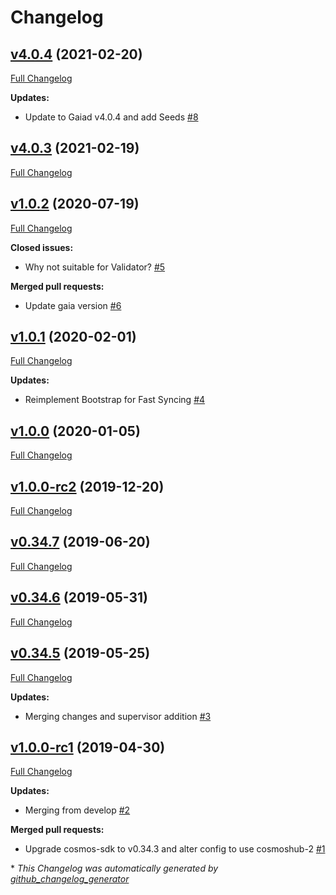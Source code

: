 # Changelog

## [v4.0.4](https://github.com/RyanHendricks/docker-cosmos/tree/v4.0.4) (2021-02-20)

[Full Changelog](https://github.com/RyanHendricks/docker-cosmos/compare/v4.0.3...v4.0.4)

**Updates:**

- Update to Gaiad v4.0.4 and add Seeds [\#8](https://github.com/RyanHendricks/docker-cosmos/pull/8)

## [v4.0.3](https://github.com/RyanHendricks/docker-cosmos/tree/v4.0.3) (2021-02-19)

[Full Changelog](https://github.com/RyanHendricks/docker-cosmos/compare/v1.0.2...v4.0.3)

## [v1.0.2](https://github.com/RyanHendricks/docker-cosmos/tree/v1.0.2) (2020-07-19)

[Full Changelog](https://github.com/RyanHendricks/docker-cosmos/compare/v1.0.1...v1.0.2)

**Closed issues:**

- Why not suitable for Validator? [\#5](https://github.com/RyanHendricks/docker-cosmos/issues/5)

**Merged pull requests:**

- Update gaia version [\#6](https://github.com/RyanHendricks/docker-cosmos/pull/6)

## [v1.0.1](https://github.com/RyanHendricks/docker-cosmos/tree/v1.0.1) (2020-02-01)

[Full Changelog](https://github.com/RyanHendricks/docker-cosmos/compare/v1.0.0...v1.0.1)

**Updates:**

- Reimplement Bootstrap for Fast Syncing [\#4](https://github.com/RyanHendricks/docker-cosmos/pull/4)

## [v1.0.0](https://github.com/RyanHendricks/docker-cosmos/tree/v1.0.0) (2020-01-05)

[Full Changelog](https://github.com/RyanHendricks/docker-cosmos/compare/v1.0.0-rc2...v1.0.0)

## [v1.0.0-rc2](https://github.com/RyanHendricks/docker-cosmos/tree/v1.0.0-rc2) (2019-12-20)

[Full Changelog](https://github.com/RyanHendricks/docker-cosmos/compare/v0.34.7...v1.0.0-rc2)

## [v0.34.7](https://github.com/RyanHendricks/docker-cosmos/tree/v0.34.7) (2019-06-20)

[Full Changelog](https://github.com/RyanHendricks/docker-cosmos/compare/v0.34.6...v0.34.7)

## [v0.34.6](https://github.com/RyanHendricks/docker-cosmos/tree/v0.34.6) (2019-05-31)

[Full Changelog](https://github.com/RyanHendricks/docker-cosmos/compare/v0.34.5...v0.34.6)

## [v0.34.5](https://github.com/RyanHendricks/docker-cosmos/tree/v0.34.5) (2019-05-25)

[Full Changelog](https://github.com/RyanHendricks/docker-cosmos/compare/v1.0.0-rc1...v0.34.5)

**Updates:**

- Merging changes and supervisor addition [\#3](https://github.com/RyanHendricks/docker-cosmos/pull/3)

## [v1.0.0-rc1](https://github.com/RyanHendricks/docker-cosmos/tree/v1.0.0-rc1) (2019-04-30)

[Full Changelog](https://github.com/RyanHendricks/docker-cosmos/compare/76772c9fbef7533b2a15752f2a4e541611e5c505...v1.0.0-rc1)

**Updates:**

- Merging from develop [\#2](https://github.com/RyanHendricks/docker-cosmos/pull/2)

**Merged pull requests:**

- Upgrade cosmos-sdk to v0.34.3 and alter config to use cosmoshub-2 [\#1](https://github.com/RyanHendricks/docker-cosmos/pull/1)



\* *This Changelog was automatically generated by [github_changelog_generator](https://github.com/github-changelog-generator/github-changelog-generator)*

